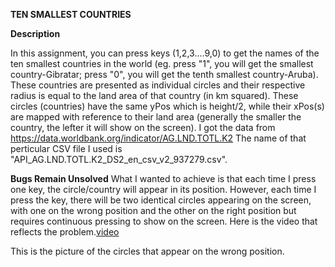 **TEN SMALLEST COUNTRIES**

**Description**

In this assignment, you can press keys (1,2,3....9,0) to get the names of the ten smallest countries in the world (eg. press "1", you will get the smallest country-Gibratar; press "0", you will get the tenth smallest country-Aruba). These countries are presented as individual circles and their respective radius is equal to the land area of that country (in km squared). These circles (countries) have the same yPos which is height/2, while their xPos(s) are mapped with reference to their land area (generally the smaller the country, the lefter it will show on the screen). 
I got the data from https://data.worldbank.org/indicator/AG.LND.TOTL.K2
The name of that perticular CSV file I used is "API_AG.LND.TOTL.K2_DS2_en_csv_v2_937279.csv".

**Bugs Remain Unsolved**
What I wanted to achieve is that each time I press one key, the circle/country will appear in its position. However, each time I press the key, there will be two identical circles appearing on the screen, with one on the wrong position and the other on the right position but requires continuous pressing to show on the screen. Here is the video that reflects the problem.[video](https://youtu.be/s9oT7UJ3ni8)

This is the picture of the circles that appear on the wrong position.![]()

